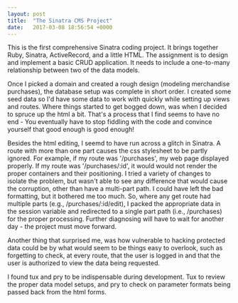 ```yaml
---
layout: post
title:  "The Sinatra CMS Project"
date:   2017-03-08 18:56:54 +0000
---
```


This is the first comprehensive Sinatra coding project. It brings together Ruby, Sinatra, ActiveRecord, and a little HTML. The assignment is to design and implement a basic CRUD application. It needs to include a one-to-many relationship between two of the data models.

Once I picked a domain and created a rough design (modeling merchandise purchases), the database setup was complete in short order. I created some seed data so I'd have some data to work with quickly while setting up views and routes. Where things started to get bogged down, was when I decided to spruce up the html a bit. That's a process that I find seems to have no end - You eventually have to stop fiddling with the code and convince yourself that good enough is good enough!

Besides the html editing, I seemd to have run across a glitch in Sinatra. A route with more than one part causes the css stylesheet to be partly ignored. For example, if my route was '/purchases', my web page displayed properly. If my route was '/purchases/:id', it would would not render the proper containers and their positioning. I tried a variety of changes to isolate the problem, but wasn't able to see any difference that would cause the corruption, other than have a multi-part path. I could have left the bad formatting, but it bothered me too much. So, where any get route had multiple parts (e.g., /purchases/:id/edit), I packed the appropriate data in the session variable and redirected to a single part path (i.e., /purchases) for the proper processing. Further diagnosing will have to wait for another day - the project must move forward.

Another thing that surprised me, was how vulnerable to hacking protected data could be by what would seem to be things easy to overlook, such as forgetting to check, at every route, that the user is logged in and that the user is authorized to view the data being requested.

I found tux and pry to be indispensable during development. Tux to review the proper data model setups, and pry to check on parameter formats being passed back from the html forms.

